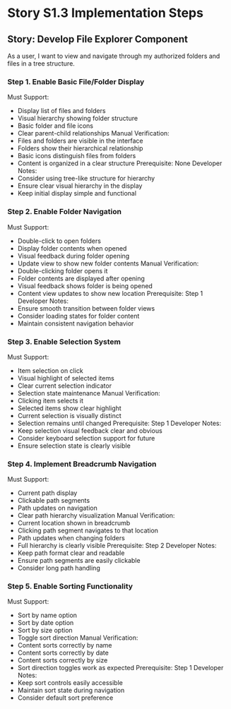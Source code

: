 # Story S1.3 Implementation Steps

## Story: Develop File Explorer Component
As a user, I want to view and navigate through my authorized folders and files in a tree structure.

### Step 1. Enable Basic File/Folder Display
Must Support:
- Display list of files and folders
- Visual hierarchy showing folder structure
- Basic folder and file icons
- Clear parent-child relationships
Manual Verification:
- Files and folders are visible in the interface
- Folders show their hierarchical relationship
- Basic icons distinguish files from folders
- Content is organized in a clear structure
Prerequisite: None
Developer Notes:
- Consider using tree-like structure for hierarchy
- Ensure clear visual hierarchy in the display
- Keep initial display simple and functional

### Step 2. Enable Folder Navigation
Must Support:
- Double-click to open folders
- Display folder contents when opened
- Visual feedback during folder opening
- Update view to show new folder contents
Manual Verification:
- Double-clicking folder opens it
- Folder contents are displayed after opening
- Visual feedback shows folder is being opened
- Content view updates to show new location
Prerequisite: Step 1
Developer Notes:
- Ensure smooth transition between folder views
- Consider loading states for folder content
- Maintain consistent navigation behavior

### Step 3. Enable Selection System
Must Support:
- Item selection on click
- Visual highlight of selected items
- Clear current selection indicator
- Selection state maintenance
Manual Verification:
- Clicking item selects it
- Selected items show clear highlight
- Current selection is visually distinct
- Selection remains until changed
Prerequisite: Step 1
Developer Notes:
- Keep selection visual feedback clear and obvious
- Consider keyboard selection support for future
- Ensure selection state is clearly visible

### Step 4. Implement Breadcrumb Navigation
Must Support:
- Current path display
- Clickable path segments
- Path updates on navigation
- Clear path hierarchy visualization
Manual Verification:
- Current location shown in breadcrumb
- Clicking path segment navigates to that location
- Path updates when changing folders
- Full hierarchy is clearly visible
Prerequisite: Step 2
Developer Notes:
- Keep path format clear and readable
- Ensure path segments are easily clickable
- Consider long path handling

### Step 5. Enable Sorting Functionality
Must Support:
- Sort by name option
- Sort by date option
- Sort by size option
- Toggle sort direction
Manual Verification:
- Content sorts correctly by name
- Content sorts correctly by date
- Content sorts correctly by size
- Sort direction toggles work as expected
Prerequisite: Step 1
Developer Notes:
- Keep sort controls easily accessible
- Maintain sort state during navigation
- Consider default sort preference
